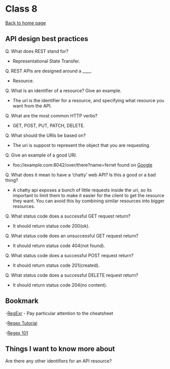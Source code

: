 # Class 8

[Back to home page](../README.md)

## API design best practices

Q. What does REST stand for?

- Representational State Transfer.

Q. REST APIs are designed around a ____.

- Resource.

Q. What is an identifier of a resource? Give an example.

- The url is the identifier for a resource, and specifying what resource you want from the API.

Q. What are the most common HTTP verbs?

- GET, POST, PUT, PATCH, DELETE.

Q. What should the URIs be based on?

- The uri is suppost to represent the object that you are requesting.

Q. Give an example of a good URI.

- foo://example.com:8042/over/there?name=ferret found on [Google](https://www.google.com/search?q=good+uri+example&sxsrf=AJOqlzX9HlJ-la67k2HJE5yVaWkg6P1rJg%3A1675144042971&ei=aqvYY-v3Oom-0PEP8pOs4Ag&ved=0ahUKEwjr1IPtjfH8AhUJHzQIHfIJC4wQ4dUDCBA&uact=5&oq=good+uri+example&gs_lcp=Cgxnd3Mtd2l6LXNlcnAQAzIICCEQoAEQwwQ6BggAEAcQHjoICAAQBxAeEAo6DQgAEAcQHhAPEPEEEAo6CwgAEAgQBxAeEPEEOggIABAIEAcQHjoFCAAQogRKBAhBGABKBAhGGABQAFidBGDeBmgAcAF4AIABYIgBjgOSAQE1mAEAoAEBwAEB&sclient=gws-wiz-serp)

Q. What does it mean to have a ‘chatty’ web API? Is this a good or a bad thing?

- A chatty api exposes a bunch of little requests inside the uri, so its important to limit them to make it easier for the client to get the resource they want. You can avoid this by combining similar resources into bigger resources.

Q. What status code does a successful GET request return?

- It should return status code 200(ok).

Q. What status code does an unsuccessful GET request return?

- It should return status code 404(not found).

Q. What status code does a successful POST request return?

- It should return status code 201(created).

Q. What status code does a successful DELETE request return?

- It should return status code 204(no content).

## Bookmark

-[RegExr](https://regexr.com/) - Pay particular attention to the cheatsheet

-[Regex Tutorial](https://medium.com/factory-mind/regex-tutorial-a-simple-cheatsheet-by-examples-649dc1c3f285)

-[Regex 101](https://regex101.com/)

## Things I want to know more about

Are there any other identifiers for an API resource?
